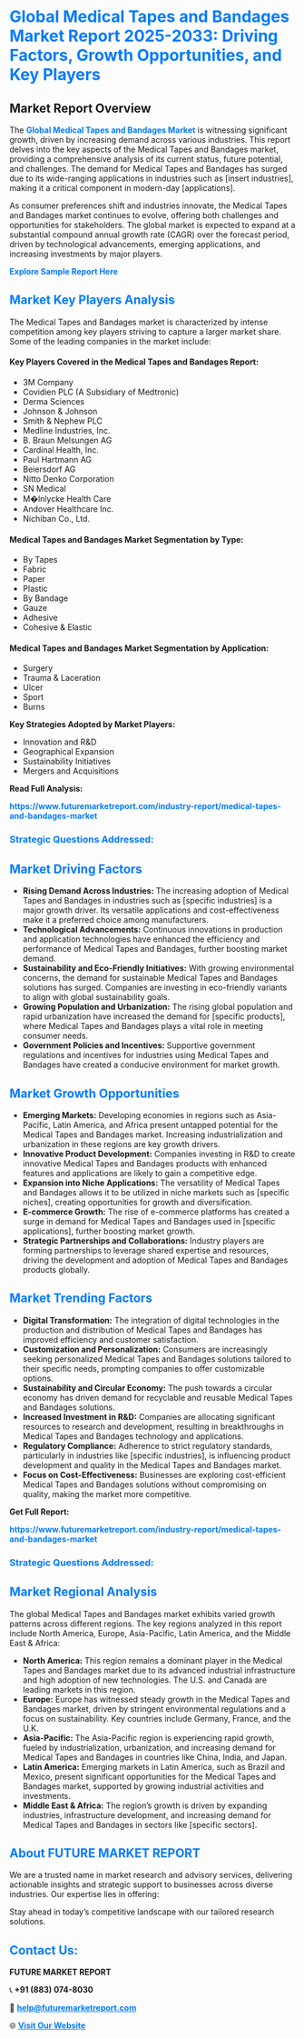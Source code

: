 <h1 style="color: #007BFF;">Global Medical Tapes and Bandages Market Report 2025-2033: Driving Factors, Growth Opportunities, and Key Players</h1>

<section id="overview">
<h2>Market Report Overview</h2>
<p>The <a href="https://www.futuremarketreport.com/industry-report/medical-tapes-and-bandages-market" style="color: #007BFF; text-decoration: none;"><strong>Global Medical Tapes and Bandages Market</strong></a> is witnessing significant growth, driven by increasing demand across various industries. This report delves into the key aspects of the Medical Tapes and Bandages market, providing a comprehensive analysis of its current status, future potential, and challenges. The demand for Medical Tapes and Bandages has surged due to its wide-ranging applications in industries such as [insert industries], making it a critical component in modern-day [applications].</p>
<p>As consumer preferences shift and industries innovate, the Medical Tapes and Bandages market continues to evolve, offering both challenges and opportunities for stakeholders. The global market is expected to expand at a substantial compound annual growth rate (CAGR) over the forecast period, driven by technological advancements, emerging applications, and increasing investments by major players.</p>
</section>

<section id="overview">
<p><a href="https://www.futuremarketreport.com/request-sample/reportId=97693" style="color: #007BFF; text-decoration: none;"><strong>Explore Sample Report Here</strong></a></p>
</section>

<section id="key-players">
<h2 style="color: #007BFF;">Market Key Players Analysis</h2>
<p>The Medical Tapes and Bandages market is characterized by intense competition among key players striving to capture a larger market share. Some of the leading companies in the market include:</p>
<h4>Key Players Covered in the Medical Tapes and Bandages Report:</h4>
<ul><li>3M Company</li><li>Covidien PLC (A Subsidiary of Medtronic)</li><li>Derma Sciences</li><li>Johnson &amp; Johnson</li><li>Smith &amp; Nephew PLC</li><li>Medline Industries, Inc.</li><li>B. Braun Melsungen AG</li><li>Cardinal Health, Inc.</li><li>Paul Hartmann AG</li><li>Beiersdorf AG</li><li>Nitto Denko Corporation</li><li>SN Medical</li><li>M�lnlycke Health Care</li><li>Andover Healthcare Inc.</li><li>Nichiban Co., Ltd.</li></ul>
<h4>Medical Tapes and Bandages Market Segmentation by Type:</h4>
<ul><li>By Tapes</li><li>Fabric</li><li>Paper</li><li>Plastic</li><li>By Bandage</li><li>Gauze</li><li>Adhesive</li><li>Cohesive &amp; Elastic</li></ul>

<h4>Medical Tapes and Bandages Market Segmentation by Application:</h4>
<ul><li>Surgery</li><li>Trauma &amp; Laceration</li><li>Ulcer</li><li>Sport</li><li>Burns</li></ul>
<p><strong>Key Strategies Adopted by Market Players:</strong></p>
<ul>
<li>Innovation and R&D</li>
<li>Geographical Expansion</li>
<li>Sustainability Initiatives</li>
<li>Mergers and Acquisitions</li>
</ul>
</section>

<section>
<p><strong>Read Full Analysis: </strong></p><a href="https://www.futuremarketreport.com/industry-report/medical-tapes-and-bandages-market" style="color: #007BFF; text-decoration: none;"><strong>https://www.futuremarketreport.com/industry-report/medical-tapes-and-bandages-market</strong></a>
<h3 style="color: #007BFF;">Strategic Questions Addressed:</h3>
</section>

<section id="driving-factors">
<h2 style="color: #007BFF;">Market Driving Factors</h2>
<ul>
<li><strong>Rising Demand Across Industries:</strong> The increasing adoption of Medical Tapes and Bandages in industries such as [specific industries] is a major growth driver. Its versatile applications and cost-effectiveness make it a preferred choice among manufacturers.</li>
<li><strong>Technological Advancements:</strong> Continuous innovations in production and application technologies have enhanced the efficiency and performance of Medical Tapes and Bandages, further boosting market demand.</li>
<li><strong>Sustainability and Eco-Friendly Initiatives:</strong> With growing environmental concerns, the demand for sustainable Medical Tapes and Bandages solutions has surged. Companies are investing in eco-friendly variants to align with global sustainability goals.</li>
<li><strong>Growing Population and Urbanization:</strong> The rising global population and rapid urbanization have increased the demand for [specific products], where Medical Tapes and Bandages plays a vital role in meeting consumer needs.</li>
<li><strong>Government Policies and Incentives:</strong> Supportive government regulations and incentives for industries using Medical Tapes and Bandages have created a conducive environment for market growth.</li>
</ul>
</section>

<section id="growth-opportunities">
<h2 style="color: #007BFF;">Market Growth Opportunities</h2>
<ul>
<li><strong>Emerging Markets:</strong> Developing economies in regions such as Asia-Pacific, Latin America, and Africa present untapped potential for the Medical Tapes and Bandages market. Increasing industrialization and urbanization in these regions are key growth drivers.</li>
<li><strong>Innovative Product Development:</strong> Companies investing in R&D to create innovative Medical Tapes and Bandages products with enhanced features and applications are likely to gain a competitive edge.</li>
<li><strong>Expansion into Niche Applications:</strong> The versatility of Medical Tapes and Bandages allows it to be utilized in niche markets such as [specific niches], creating opportunities for growth and diversification.</li>
<li><strong>E-commerce Growth:</strong> The rise of e-commerce platforms has created a surge in demand for Medical Tapes and Bandages used in [specific applications], further boosting market growth.</li>
<li><strong>Strategic Partnerships and Collaborations:</strong> Industry players are forming partnerships to leverage shared expertise and resources, driving the development and adoption of Medical Tapes and Bandages products globally.</li>
</ul>
</section>

<section id="trending-factors">
<h2 style="color: #007BFF;">Market Trending Factors</h2>
<ul>
<li><strong>Digital Transformation:</strong> The integration of digital technologies in the production and distribution of Medical Tapes and Bandages has improved efficiency and customer satisfaction.</li>
<li><strong>Customization and Personalization:</strong> Consumers are increasingly seeking personalized Medical Tapes and Bandages solutions tailored to their specific needs, prompting companies to offer customizable options.</li>
<li><strong>Sustainability and Circular Economy:</strong> The push towards a circular economy has driven demand for recyclable and reusable Medical Tapes and Bandages solutions.</li>
<li><strong>Increased Investment in R&D:</strong> Companies are allocating significant resources to research and development, resulting in breakthroughs in Medical Tapes and Bandages technology and applications.</li>
<li><strong>Regulatory Compliance:</strong> Adherence to strict regulatory standards, particularly in industries like [specific industries], is influencing product development and quality in the Medical Tapes and Bandages market.</li>
<li><strong>Focus on Cost-Effectiveness:</strong> Businesses are exploring cost-efficient Medical Tapes and Bandages solutions without compromising on quality, making the market more competitive.</li>
</ul>
</section>

<section>
<p><strong>Get Full Report: </strong></p><a href="https://www.futuremarketreport.com/industry-report/medical-tapes-and-bandages-market" style="color: #007BFF; text-decoration: none;"><strong>https://www.futuremarketreport.com/industry-report/medical-tapes-and-bandages-market</strong></a>
<h3 style="color: #007BFF;">Strategic Questions Addressed:</h3>
</section>


<section id="regional-analysis">
<h2 style="color: #007BFF;">Market Regional Analysis</h2>
<p>The global Medical Tapes and Bandages market exhibits varied growth patterns across different regions. The key regions analyzed in this report include North America, Europe, Asia-Pacific, Latin America, and the Middle East & Africa:</p>
<ul>
<li><strong>North America:</strong> This region remains a dominant player in the Medical Tapes and Bandages market due to its advanced industrial infrastructure and high adoption of new technologies. The U.S. and Canada are leading markets in this region.</li>
<li><strong>Europe:</strong> Europe has witnessed steady growth in the Medical Tapes and Bandages market, driven by stringent environmental regulations and a focus on sustainability. Key countries include Germany, France, and the U.K.</li>
<li><strong>Asia-Pacific:</strong> The Asia-Pacific region is experiencing rapid growth, fueled by industrialization, urbanization, and increasing demand for Medical Tapes and Bandages in countries like China, India, and Japan.</li>
<li><strong>Latin America:</strong> Emerging markets in Latin America, such as Brazil and Mexico, present significant opportunities for the Medical Tapes and Bandages market, supported by growing industrial activities and investments.</li>
<li><strong>Middle East & Africa:</strong> The region’s growth is driven by expanding industries, infrastructure development, and increasing demand for Medical Tapes and Bandages in sectors like [specific sectors].</li>
</ul>
</section>

<footer>
<h2 style="color: #007BFF;">About FUTURE MARKET REPORT</h2>
<p>We are a trusted name in market research and advisory services, delivering actionable insights and strategic support to businesses across diverse industries. Our expertise lies in offering:</p>

<p>Stay ahead in today’s competitive landscape with our tailored research solutions.</p>

<h2 style="color: #007BFF;">Contact Us:</h2>
<p><strong>FUTURE MARKET REPORT</strong></p>
<p>📞 <strong>+91 (883) 074-8030</strong></p>
<p>📧 <strong><a href="mailto:help@futuremarketreport.com" style="color: #007BFF;">help@futuremarketreport.com</a></strong></p>
<p>🌐 <strong><a href="https://www.futuremarketreport.com/" style="color: #007BFF;">Visit Our Website</a></strong></p>
</footer>